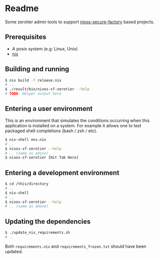 Readme
======

Some zerotier admin tools to support [nixos-secure-factory] based projects.


Prerequisites
-------------

 -  A posix system (e.g: Linux, Unix)
 -  [nix](https://nixos.org/nix/download.html)


Building and running
--------------------

```bash
$ nix build -f release.nix
# ..
$ ./result/bin/nixos-sf-zerotier --help
# TODO: Helper output here
```


Entering a user environment
---------------------------

This is an environment that simulates the conditions occurring when this
application is installed on a system. For example it allows one to test packaged
shell completions (bash / zsh / etc).

```bash
$ nix-shell env.nix
# ..
$ nixos-sf-zerotier --help
# .. (same as above)
$ nixos-sf-zerotier [Hit Tab Here]
```


Entering a development environment
----------------------------------

```bash
$ cd /this/directory
# ..
$ nix-shell
# ..
$ nixos-sf-zerotier --help
# .. (same as above)
```


Updating the dependencies
-------------------------

```bash
$ ./update_nix_requirements.sh
# ..
```

Both `requirements.nix` and `requirements_frozen.txt` should have been updated.


[nixos-secure-factory]: https://github.com/jraygauthier/nixos-secure-factory
